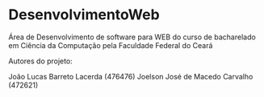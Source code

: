 # DesenvolvimentoWeb
Área de Desenvolvimento de software para WEB do curso de bacharelado em Ciência da Computação pela Faculdade Federal do Ceará


Autores do projeto:

João Lucas Barreto Lacerda (476476)
Joelson José de Macedo Carvalho (472621)
